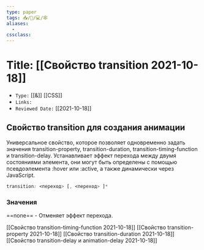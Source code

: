 ```yaml
---
type: paper
tags: 📥️/📜️/💻/🕸
aliases:
  - 
cssclass: 
---
```




# Title: **[[Свойство transition 2021-10-18]]**
- `Type:` [[&]] [[CSS]]
- `Links:`
- `Reviewed Date:` [[2021-10-18]]

## Свойство transition для создания анимации

Универсальное свойство, которое позволяет одновременно задать значения transition-property, transition-duration, transition-timing-function и transition-delay. Устанавливает эффект перехода между двумя состояниями элемента, они могут быть определены с помощью псевдоэлемента :hover или :active, а также динамически через JavaScript.

```css
transition: <переход> [, <переход> ]*
```

### Значения

==none== - Отменяет эффект перехода.

[[Свойство transition-timing-function 2021-10-18]]
[[Свойство transition-property 2021-10-18]]
[[Свойство transition-duration 2021-10-18]]
[[Свойство transition-delay и animation-delay 2021-10-18]]